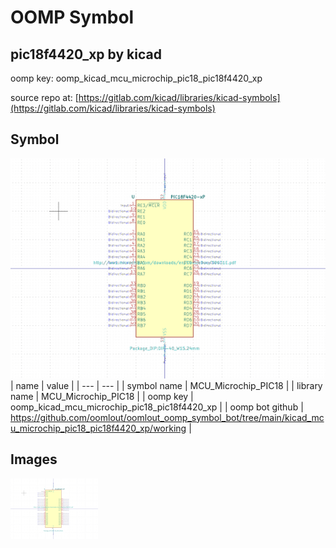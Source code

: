 # OOMP Symbol  
## pic18f4420_xp  by kicad  
  
oomp key: oomp_kicad_mcu_microchip_pic18_pic18f4420_xp  
  
source repo at: [https://gitlab.com/kicad/libraries/kicad-symbols](https://gitlab.com/kicad/libraries/kicad-symbols)  
## Symbol  
  
[![working.png](working_600.png)](working.png)  
| name | value | 
| --- | --- | 
| symbol name | MCU_Microchip_PIC18 | 
| library name | MCU_Microchip_PIC18 | 
| oomp key | oomp_kicad_mcu_microchip_pic18_pic18f4420_xp | 
| oomp bot github | https://github.com/oomlout/oomlout_oomp_symbol_bot/tree/main/kicad_mcu_microchip_pic18_pic18f4420_xp/working | 
## Images  
  
[![working.png](working_140.png)](working.png)  
